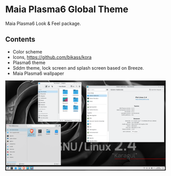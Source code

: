 Maia Plasma6 Global Theme
==========

Maia Plasma6 Look & Feel package.

## Contents

* Color scheme
* Icons, https://github.com/bikass/kora
* Plasma6 theme
* Sddm theme, lock screen and splash screen based on Breeze.
* Maia Plasma6 wallpaper

![Alt text](/lookandfeel/contents/previews/preview.png?raw=true)
